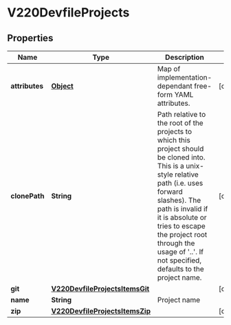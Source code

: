 

# V220DevfileProjects

## Properties

Name | Type | Description | Notes
------------ | ------------- | ------------- | -------------
**attributes** | [**Object**](.md) | Map of implementation-dependant free-form YAML attributes. |  [optional]
**clonePath** | **String** | Path relative to the root of the projects to which this project should be cloned into. This is a unix-style relative path (i.e. uses forward slashes). The path is invalid if it is absolute or tries to escape the project root through the usage of &#39;..&#39;. If not specified, defaults to the project name. |  [optional]
**git** | [**V220DevfileProjectsItemsGit**](V220DevfileProjectsItemsGit.md) |  |  [optional]
**name** | **String** | Project name | 
**zip** | [**V220DevfileProjectsItemsZip**](V220DevfileProjectsItemsZip.md) |  |  [optional]



